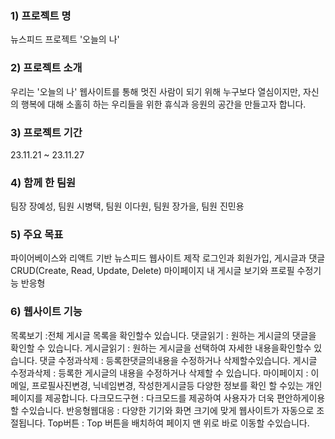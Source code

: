 
### 1) 프로젝트 명
뉴스피드 프로젝트 '오늘의 나'
### 2) 프로젝트 소개
우리는 '오늘의 나' 웹사이트를 통해 멋진 사람이 되기 위해 누구보다 열심이지만, 자신의 행복에 대해 소홀히 하는 우리들을 위한 휴식과 응원의 공간을 만들고자 합니다.
### 3) 프로젝트 기간
23.11.21 ~ 23.11.27

### 4) 함께 한 팀원
팀장 장예성, 팀원 시병택, 팀원 이다원, 팀원 장가을, 팀원 진민용

### 5) 주요 목표
파이어베이스와 리액트 기반 뉴스피드 웹사이트 제작
로그인과 회원가입,
게시글과 댓글 CRUD(Create, Read, Update, Delete)
마이페이지 내 게시글 보기와 프로필 수정기능
반응형

### 6) 웹사이트 기능 
목록보기 :전체 게시글 목록을 확인할수 있습니다.
댓글읽기 : 원하는 게시글의 댓글을 확인할 수 있습니다.
게시글읽기 : 원하는 게시글을 선택하여 자세한 내용을확인할수 있습니다.
댓글 수정과삭제 : 등록한댓글의내용을 수정하거나 삭제할수있습니다.
게시글 수정과삭제 : 등록한 게시글의 내용을 수정하거나 삭제할 수 있습니다.
마이페이지 : 이메일, 프로필사진변경, 닉네임변경, 작성한게시글등 다양한 정보를 확인 할 수있는 개인 페이지를 제공합니다.
다크모드구현 : 다크모드를 제공하여 사용자가 더욱 편안하게이용할 수있습니다.
반응형웹대응 : 다양한 기기와 화면 크기에 맞게 웹사이트가 자동으로 조절됩니다.
Top버튼 : Top 버튼을 배치하여 페이지 맨 위로 바로 이동할 수있습니다.




